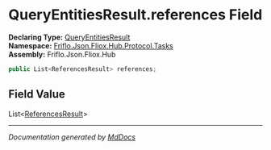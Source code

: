 ﻿<!--  
  <auto-generated>   
    The contents of this file were generated by a tool.  
    Changes to this file may be list if the file is regenerated  
  </auto-generated>   
-->

# QueryEntitiesResult.references Field

**Declaring Type:** [QueryEntitiesResult](../index.md)  
**Namespace:** [Friflo.Json.Fliox.Hub.Protocol.Tasks](../../index.md)  
**Assembly:** Friflo.Json.Fliox.Hub

```csharp
public List<ReferencesResult> references;
```

## Field Value

List\<[ReferencesResult](../../../Models/ReferencesResult/index.md)\>

___

*Documentation generated by [MdDocs](https://github.com/ap0llo/mddocs)*
